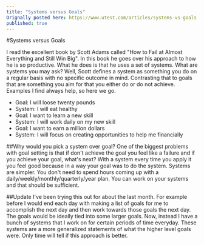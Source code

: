 ```yaml
---
title: "Systems versus Goals"
Orignally posted here: https://www.utest.com/articles/systems-vs-goals
published: true
---
```


#Systems versus Goals

I read the excellent book by Scott Adams called "How to Fail at Almost Everything and Still Win Big". In this book he goes over his approach to how he is so productive. What he does is that he uses a set of systems. What are systems you may ask? Well, Scott defines a system as something you do on a regular basis with no specific outcome in mind. Contrasting that to goals that are something you aim for that you either do or do not achieve. Examples I find always help, so here we go.

- Goal: I will loose twenty pounds
- System: I will eat healthy
- Goal: I want to learn a new skill
- System: I will work daily on my new skill
- Goal: I want to earn a million dollars
- System: I will focus on creating opportunities to help me financially

##Why would you pick a system over goal?
One of the biggest problems with goal setting is that if don't achieve the goal you feel like a failure and if you achieve your goal, what's next? With a system every time you apply it you feel good because in a way your goal was to do the system.
Systems are simpler. You don't need to spend hours coming up with a daily/weekly/monthly/quarterly/year plan. You can work on your systems and that should be sufficient.

##Update
I've been trying this out for about the last month. For example before I would end each day with making a list of goals for me to accomplish the next day and then work towards those goals the next day. The goals would be ideally tied into some larger goals. Now, instead I have a bunch of systems that I work on for certain periods of time everyday. These systems are a more generalized statements of what the higher level goals were. Only time will tell if this approach is better.
